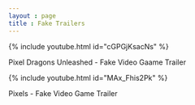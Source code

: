 ```yaml
---
layout : page
title : Fake Trailers
---
```

{% include youtube.html id="cGPGjKsacNs" %}
<p>Pixel Dragons Unleashed - Fake Video Gaame Trailer </p>
{% include youtube.html id="MAx_Fhis2Pk" %}
<p>Pixels - Fake Video Game Trailer </p>
